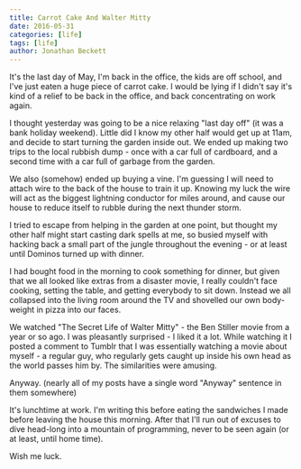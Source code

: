 ```yaml
---
title: Carrot Cake And Walter Mitty
date: 2016-05-31
categories: [life]
tags: [life]
author: Jonathan Beckett
---
```


It's the last day of May, I'm back in the office, the kids are off school, and I've just eaten a huge piece of carrot cake. I would be lying if I didn't say it's kind of a relief to be back in the office, and back concentrating on work again.

I thought yesterday was going to be a nice relaxing "last day off" (it was a bank holiday weekend). Little did I know my other half would get up at 11am, and decide to start turning the garden inside out. We ended up making two trips to the local rubbish dump - once with a car full of cardboard, and a second time with a car full of garbage from the garden.

We also (somehow) ended up buying a vine. I'm guessing I will need to attach wire to the back of the house to train it up. Knowing my luck the wire will act as the biggest lightning conductor for miles around, and cause our house to reduce itself to rubble during the next thunder storm.

I tried to escape from helping in the garden at one point, but thought my other half might start casting dark spells at me, so busied myself with hacking back a small part of the jungle throughout the evening - or at least until Dominos turned up with dinner.

I had bought food in the morning to cook something for dinner, but given that we all looked like extras from a disaster movie, I really couldn't face cooking, setting the table, and getting everybody to sit down. Instead we all collapsed into the living room around the TV and shovelled our own body-weight in pizza into our faces.

We watched "The Secret Life of Walter Mitty" - the Ben Stiller movie from a year or so ago. I was pleasantly surprised - I liked it a lot. While watching it I posted a comment to Tumblr that I was essentially watching a movie about myself - a regular guy, who regularly gets caught up inside his own head as the world passes him by. The similarities were amusing.

Anyway. (nearly all of my posts have a single word "Anyway" sentence in them somewhere)

It's lunchtime at work. I'm writing this before eating the sandwiches I made before leaving the house this morning. After that I'll run out of excuses to dive head-long into a mountain of programming, never to be seen again (or at least, until home time).

Wish me luck.